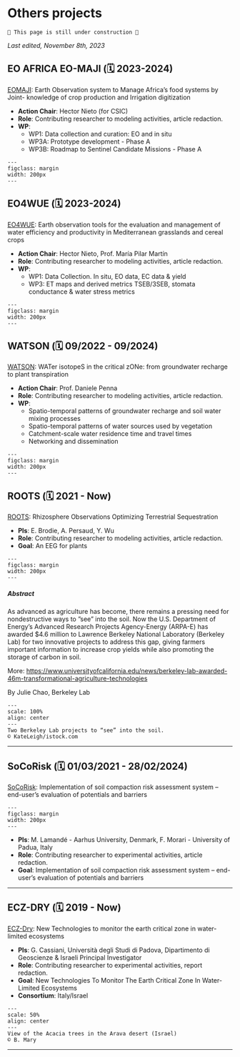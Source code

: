 # Others projects

```{warning}
🚧 This page is still under construction 🚧
```

<!--
## WATSON 

- Daniele Penna
- ...

PRIN project marco borga
PRIN WATZON
--> 

_Last edited, November 8th, 2023_

##  EO AFRICA EO-MAJI (🗓️ 2023-2024)


[EOMAJI](https://eo4society.esa.int/projects/eo-maji/): Earth Observation system to Manage Africa’s food systems by Joint-
knowledge of crop production and Irrigation digitization


- **Action Chair**: Hector Nieto (for CSIC)
- **Role**: Contributing researcher to modeling activities, article redaction. 
- **WP**:
	- WP1: Data collection and curation: EO and in situ
	- WP3A: Prototype development - Phase A
	- WP3B: Roadmap to Sentinel Candidate Missions - Phase A

```{figure} /img/EOAFRICA-logo-.png
---
figclass: margin
width: 200px
---
```


##  EO4WUE (🗓️ 2023-2024)


[EO4WUE](https://eo4wue.csic.es/): Earth observation tools for the evaluation and management of water efficiency and productivity in Mediterranean grasslands and cereal crops


- **Action Chair**: Hector Nieto, Prof. María Pilar Martín
- **Role**: Contributing researcher to modeling activities, article redaction. 
- **WP**:
	- WP1: Data Collection. In situ, EO data, EC data & yield
	- WP3: ET maps and derived metrics TSEB/3SEB, stomata conductance & water stress metrics

```{figure} /img/teleDetec_Speclab.jpeg
---
figclass: margin
width: 200px
---
```


##  WATSON (🗓️ 09/2022 - 09/2024)


[WATSON](https://watson-cost.eu/): WATer isotopeS in the critical zONe: from groundwater recharge to plant transpiration


- **Action Chair**: Prof. Daniele Penna
- **Role**: Contributing researcher to modeling activities, article redaction. 
- **WP**:
	- Spatio-temporal patterns of groundwater recharge and soil water mixing processes	
	- Spatio-temporal patterns of water sources used by vegetation	
	- Catchment-scale water residence time and travel times	
	- Networking and dissemination

```{figure} /img/watson_Brand_rgb.png
---
figclass: margin
width: 200px
---
```


##  ROOTS (🗓️ 2021 - Now)


[ROOTS](): Rhizosphere Observations Optimizing Terrestrial Sequestration


- **PIs**: E. Brodie, A. Persaud, Y. Wu
- **Role**: Contributing researcher to modeling activities, article redaction. 
- **Goal**: An EEG for plants

```{figure} /img/arpae_roots_logo.jpeg
---
figclass: margin
width: 200px
---
```

##### Abstract

As advanced as agriculture has become, there remains a pressing need for nondestructive ways to ”see” into the soil. Now the U.S. Department of Energy’s Advanced Research Projects Agency-Energy (ARPA-E) has awarded $4.6 million to Lawrence Berkeley National Laboratory (Berkeley Lab) for two innovative projects to address this gap, giving farmers important information to increase crop yields while also promoting the storage of carbon in soil.

More: https://www.universityofcalifornia.edu/news/berkeley-lab-awarded-46m-transformational-agriculture-technologies

By Julie Chao, Berkeley Lab

```{figure} ../img/iStock-roots_hero.jpg
---
scale: 100%
align: center
---
Two Berkeley Lab projects to “see” into the soil.
© KateLeigh/istock.com
```

---

##  SoCoRisk (🗓️ 01/03/2021 - 28/02/2024)

[SoCoRisk](https://ictagrifood.eu/node/44657): Implementation of soil compaction risk assessment system – end-user’s evaluation of potentials and barriers

```{figure} /img/ICT_Agri_Food_Logo_3.png
---
figclass: margin
width: 200px
---
```

- **PIs**: M. Lamandé - Aarhus University, Denmark, F. Morari - University of Padua, Italy
- **Role**: Contributing researcher to experimental activities, article redaction. 
- **Goal**: Implementation of soil compaction risk assessment system – end-user’s evaluation of potentials and barriers

---

##  ECZ-DRY (🗓️ 2019 - Now)

[ECZ-Dry](): New Technologies to monitor the earth critical zone in water-limited ecosystems

- **PIs**: G. Cassiani, Università degli Studi di Padova, Dipartimento di Geoscienze & Israeli Principal Investigator
- **Role**: Contributing researcher to experimental activities, report redaction. 
- **Goal**: New Technologies To Monitor The Earth Critical Zone In Water-Limited Ecosystems
- **Consortium**: Italy/Israel
	
```{figure} ../img/flickr_pics/51221139967_51a8a4a255_o.jpg
---
scale: 50%
align: center
---
View of the Acacia trees in the Arava desert (Israel)
© B. Mary
```

---






